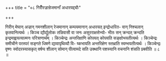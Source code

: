 +++
title = "०८ गिरीँरज्रान्रेजमानाँ अधारयद्द्यौः"

+++

गिरीन् मेघान् अज्रान् गमनशीलान् रेजमानान् कम्पयमानान् अधारयत् इन्द्रोधारित- वान् निश्चलान् कृतवानित्यर्थः । किञ्च द्यौर्द्युलोकः तन्निवासी वा जनः असुरराक्षसेभ्यो- भीतः सन् क्रन्दत् क्रन्दति इन्द्रमाह्वयत्यात्मनः परित्राणार्थम् । किञ्चेन्द्रः अन्तरिक्षाणि कोपयत् कोपयति सङ्क्षोभयतीत्यर्थः । किञ्चेन्द्रः समीचीने परस्परं सङ्गते धिषणे द्यावापृथिव्यौ वि- ष्कभायति अन्तरिक्षेण स्तभ्राति स्वम्भयतीत्यर्थः । किञ्चेन्द्रः वृष्णः स्वोदरस्यासकृत् वर्षप्प शीलान् सोमान् पीत्वामदे सति उक्थानि पशस्यानि वचनानि शंसति प्रबवीति ॥ ८ ॥